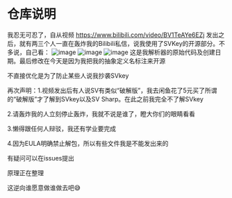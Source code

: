 # 仓库说明
我忍无可忍了，自从视频
https://www.bilibili.com/video/BV1TeAYe6EZj
发出之后，就有两三个人一直在轰炸我的Bilibili私信，说我使用了SVKey的开源部分。不多说，自己看：
![image](https://github.com/user-attachments/assets/4723db73-a8d3-4754-b0ba-6d51b0c412ed)
![image](https://github.com/user-attachments/assets/5ee00e59-6035-4ca6-a4c8-e6bdde025545)
![image](https://github.com/user-attachments/assets/6baaf3c0-21a1-42f4-89a3-5a4c52745c8c)
这是我解析器的原始代码及创建日期。最后修改在今天是因为我把我的抽象定义名标注来开源


不直接优化是为了防止某些人说我抄袭SVkey


再次声明：1.视频发出后有人说SV有类似“破解版”，我去闲鱼花了5元买了所谓的“破解版”才了解到SVkey以及SV Sharp。在此之前我完全不了解SVkey


2.请轰炸我的人立刻停止轰炸，我就不说是谁了，瞪大你们的眼睛看看


3.懒得跟任何人辩驳，我还有学业要完成


4.因为EULA明确禁止解包，所以有些文件我是不能发出来的


有疑问可以在issues提出


原理正在整理


这逆向谁愿意做谁做去吧😅


